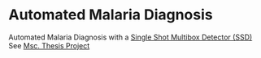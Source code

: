 # Automated Malaria Diagnosis
Automated Malaria Diagnosis with a [Single Shot Multibox Detector (SSD)](https://arxiv.org/pdf/1512.02325.pdf)
See [Msc. Thesis Project](https://github.com/natlachaman/automated-malaria-diagnosis/blob/master/doc/AI-Msc-Thesis_Natali-Alfonso.pdf)
